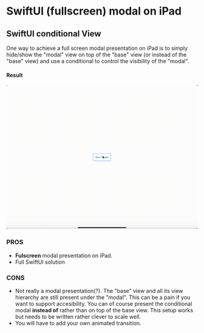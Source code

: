 # SwiftUI (fullscreen) modal on iPad
## SwiftUI conditional View

One way to achieve a full screen modal presentation on iPad is to simply hide/show the "modal" view on top of the "base" view (or instead of the "base" view) and use a conditional to control the visibility of the "modal".

#### Result

![SwiftUI + UIKit Hybrid](https://github.com/piterwilson/SwiftUI-Modal-on-iPad/raw/master/screenshots/_conditionalView.gif)

### PROS
* **Fulscreen** modal presentation on iPad.
* Full SwiftUI solution

### CONS
* Not really a modal presentation(?). The "base" view and all its view hierarchy are still present under the "modal". This can be a pain if you want to support accesibility. You can of course present the conditional modal **instead of** rather than on top of the base view. This setup works but needs to be written rather clever to scale well.
* You will have to add your own animated transition.